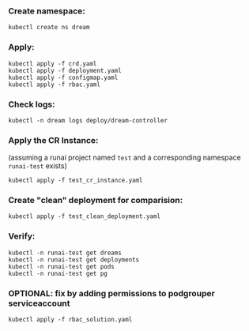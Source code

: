 ### Create namespace:
```
kubectl create ns dream
```

### Apply:
```
kubectl apply -f crd.yaml
kubectl apply -f deployment.yaml
kubectl apply -f configmap.yaml
kubectl apply -f rbac.yaml
```

### Check logs:
```
kubectl -n dream logs deploy/dream-controller
```

### Apply the CR Instance:
(assuming a runai project named `test` and a corresponding namespace `runai-test` exists)
```
kubectl apply -f test_cr_instance.yaml
```

### Create "clean" deployment for comparision:
```
kubectl apply -f test_clean_deployment.yaml
```

### Verify:
```
kubectl -n runai-test get dreams
kubectl -n runai-test get deployments
kubectl -n runai-test get pods
kubectl -n runai-test get pg
```

### OPTIONAL: fix by adding permissions to podgrouper serviceaccount
```
kubectl apply -f rbac_solution.yaml
```